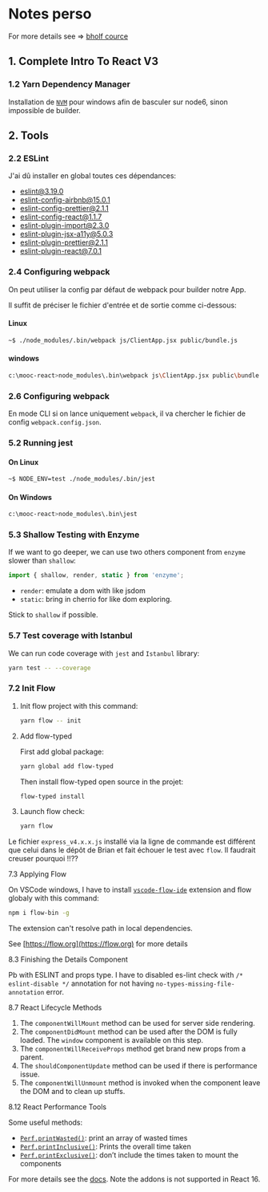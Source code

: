 # Notes perso

For more details see => [bholf cource](https://btholt.github.io/complete-intro-to-react/)

## 1. Complete Intro To React V3

### 1.2 Yarn Dependency Manager

Installation de [`NVM`](https://github.com/coreybutler/nvm-windows) pour windows afin de basculer sur node6, sinon impossible de builder.

## 2. Tools

### 2.2 ESLint

J'ai dû installer en global toutes ces dépendances:

- eslint@3.19.0
- eslint-config-airbnb@15.0.1
- eslint-config-prettier@2.1.1
- eslint-config-react@1.1.7
- eslint-plugin-import@2.3.0
- eslint-plugin-jsx-a11y@5.0.3
- eslint-plugin-prettier@2.1.1
- eslint-plugin-react@7.0.1

### 2.4 Configuring webpack

On peut utiliser la config par défaut de webpack pour builder notre App.

Il suffit de préciser le fichier d'entrée et de sortie comme ci-dessous:

#### Linux

```bash
~$ ./node_modules/.bin/webpack js/ClientApp.jsx public/bundle.js
```

#### windows

```bash
c:\mooc-react>node_modules\.bin\webpack js\ClientApp.jsx public\bundle.js
```

### 2.6 Configuring webpack

En mode CLI si on lance uniquement `webpack`, il va chercher le fichier de config `webpack.config.json`.

### 5.2 Running jest

#### On Linux

```bash
~$ NODE_ENV=test ./node_modules/.bin/jest
```

#### On Windows

```bash
c:\mooc-react>node_modules\.bin\jest
```

### 5.3 Shallow Testing with Enzyme

If we want to go deeper, we can use two others component from `enzyme` slower than `shallow`:

```js
import { shallow, render, static } from 'enzyme';
```

- `render`: emulate a dom with like jsdom
- `static`: bring in cherrio for like dom exploring.

Stick to `shallow` if possible.

### 5.7 Test coverage with Istanbul

We can run code coverage with `jest` and `Istanbul` library:

```bash
yarn test -- --coverage
```

### 7.2 Init Flow

1. Init flow project with this command:

   ```bash
   yarn flow -- init
   ```

1. Add flow-typed

   First add global package:

   ```bash
   yarn global add flow-typed
   ```

   Then install flow-typed open source in the projet:

   ```bash
   flow-typed install
   ```

1. Launch flow check:

   ```bash
   yarn flow
   ```

Le fichier `express_v4.x.x.js` installé via la ligne de commande est différent que celui dans le dépôt de Brian et fait échouer le test avec `flow`.
Il faudrait creuser pourquoi !!??

7.3 Applying Flow

On VSCode windows, I have to install [`vscode-flow-ide`](https://marketplace.visualstudio.com/items?itemName=gcazaciuc.vscode-flow-ide) extension and flow globaly with this command:

```bash
npm i flow-bin -g
```

The extension can't resolve path in local dependencies.

See [https://flow.org](https://flow.org) for more details

8.3 Finishing the Details Component

Pb with ESLINT and props type.
I have to disabled es-lint check with `/* eslint-disable */` annotation for not having `no-types-missing-file-annotation` error.

8.7 React Lifecycle Methods

1. The `componentWillMount` method can be used for server side rendering.
1. The `componentDidMount` method can be used after the DOM is fully loaded. The `window` component is available on this step.
1. The `componentWillReceiveProps` method get brand new props from a parent.
1. The `shouldComponentUpdate` method can be used if there is performance issue.
1. The `componentWillUnmount` method is invoked when the component leave the DOM and to clean up stuffs.

8.12 React Performance Tools

Some useful methods:

- [`Perf.printWasted()`](https://reactjs.org/docs/perf.html#printwasted): print an array of wasted times
- [`Perf.printInclusive()`](https://reactjs.org/docs/perf.html#printinclusive): Prints the overall time taken
- [`Perf.printExclusive()`](https://reactjs.org/docs/perf.html#printexclusive): don’t include the times taken to mount the components

For more details see the [docs](https://reactjs.org/docs/perf.html).
Note the addons is not supported in React 16.
